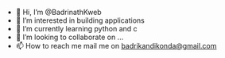 - 👋 Hi, I’m @BadrinathKweb
- 👀 I’m interested in building applications
- 🌱 I’m currently learning python and c
- 💞️ I’m looking to collaborate on ... 
- 📫 How to reach me mail me on badrikandikonda@gmail.com

<!---
BadrinathKweb/BadrinathKweb is a ✨ special ✨ repository because its `README.md` (this file) appears on your GitHub profile.
You can click the Preview link to take a look at your changes.
--->
